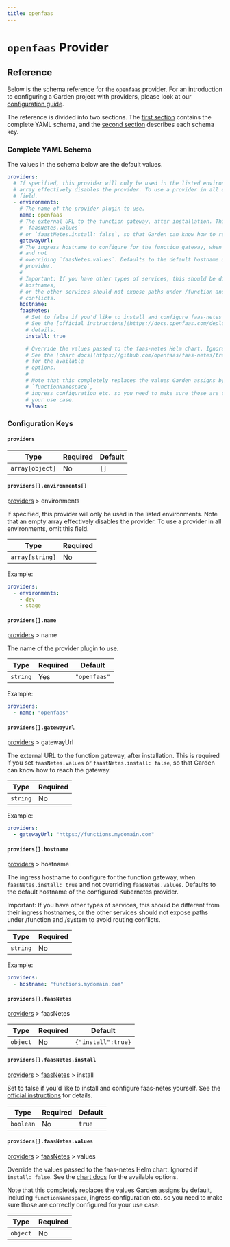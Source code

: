 ```yaml
---
title: openfaas
---
```


# `openfaas` Provider



## Reference

Below is the schema reference for the `openfaas` provider. For an introduction to configuring a Garden project with providers, please look at our [configuration guide](../../guides/configuration-files.md).

The reference is divided into two sections. The [first section](#complete-yaml-schema) contains the complete YAML schema, and the [second section](#configuration-keys) describes each schema key.

### Complete YAML Schema

The values in the schema below are the default values.

```yaml
providers:
  # If specified, this provider will only be used in the listed environments. Note that an empty
  # array effectively disables the provider. To use a provider in all environments, omit this
  # field.
  - environments:
    # The name of the provider plugin to use.
    name: openfaas
    # The external URL to the function gateway, after installation. This is required if you set
    # `faasNetes.values`
    # or `faastNetes.install: false`, so that Garden can know how to reach the gateway.
    gatewayUrl:
    # The ingress hostname to configure for the function gateway, when `faasNetes.install: true`
    # and not
    # overriding `faasNetes.values`. Defaults to the default hostname of the configured Kubernetes
    # provider.
    #
    # Important: If you have other types of services, this should be different from their ingress
    # hostnames,
    # or the other services should not expose paths under /function and /system to avoid routing
    # conflicts.
    hostname:
    faasNetes:
      # Set to false if you'd like to install and configure faas-netes yourself.
      # See the [official instructions](https://docs.openfaas.com/deployment/kubernetes/) for
      # details.
      install: true

      # Override the values passed to the faas-netes Helm chart. Ignored if `install: false`.
      # See the [chart docs](https://github.com/openfaas/faas-netes/tree/master/chart/openfaas)
      # for the available
      # options.
      #
      # Note that this completely replaces the values Garden assigns by default, including
      # `functionNamespace`,
      # ingress configuration etc. so you need to make sure those are correctly configured for
      # your use case.
      values:
```
### Configuration Keys

#### `providers`

| Type            | Required | Default |
| --------------- | -------- | ------- |
| `array[object]` | No       | `[]`    |

#### `providers[].environments[]`

[providers](#providers) > environments

If specified, this provider will only be used in the listed environments. Note that an empty array effectively disables the provider. To use a provider in all environments, omit this field.

| Type            | Required |
| --------------- | -------- |
| `array[string]` | No       |

Example:

```yaml
providers:
  - environments:
    - dev
    - stage
```

#### `providers[].name`

[providers](#providers) > name

The name of the provider plugin to use.

| Type     | Required | Default      |
| -------- | -------- | ------------ |
| `string` | Yes      | `"openfaas"` |

Example:

```yaml
providers:
  - name: "openfaas"
```

#### `providers[].gatewayUrl`

[providers](#providers) > gatewayUrl

The external URL to the function gateway, after installation. This is required if you set `faasNetes.values`
or `faastNetes.install: false`, so that Garden can know how to reach the gateway.

| Type     | Required |
| -------- | -------- |
| `string` | No       |

Example:

```yaml
providers:
  - gatewayUrl: "https://functions.mydomain.com"
```

#### `providers[].hostname`

[providers](#providers) > hostname

The ingress hostname to configure for the function gateway, when `faasNetes.install: true` and not
overriding `faasNetes.values`. Defaults to the default hostname of the configured Kubernetes provider.

Important: If you have other types of services, this should be different from their ingress hostnames,
or the other services should not expose paths under /function and /system to avoid routing conflicts.

| Type     | Required |
| -------- | -------- |
| `string` | No       |

Example:

```yaml
providers:
  - hostname: "functions.mydomain.com"
```

#### `providers[].faasNetes`

[providers](#providers) > faasNetes

| Type     | Required | Default            |
| -------- | -------- | ------------------ |
| `object` | No       | `{"install":true}` |

#### `providers[].faasNetes.install`

[providers](#providers) > [faasNetes](#providersfaasnetes) > install

Set to false if you'd like to install and configure faas-netes yourself.
See the [official instructions](https://docs.openfaas.com/deployment/kubernetes/) for details.

| Type      | Required | Default |
| --------- | -------- | ------- |
| `boolean` | No       | `true`  |

#### `providers[].faasNetes.values`

[providers](#providers) > [faasNetes](#providersfaasnetes) > values

Override the values passed to the faas-netes Helm chart. Ignored if `install: false`.
See the [chart docs](https://github.com/openfaas/faas-netes/tree/master/chart/openfaas) for the available
options.

Note that this completely replaces the values Garden assigns by default, including `functionNamespace`,
ingress configuration etc. so you need to make sure those are correctly configured for your use case.

| Type     | Required |
| -------- | -------- |
| `object` | No       |

